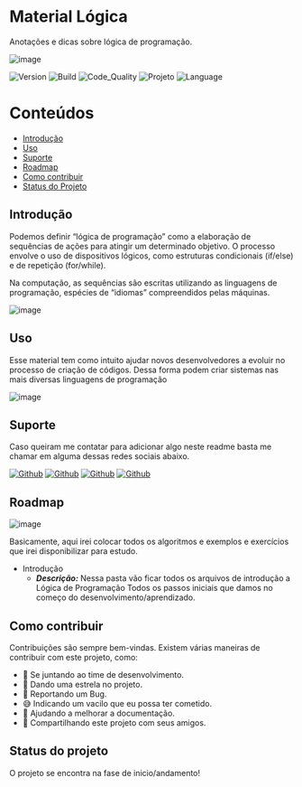 # Material Lógica

Anotações e dicas sobre lógica de programação.

<!-- AQUI VOCE PODE COLOCAR O LOGO, UMA IMAGEM QUE REPRESENTE O PROJETO OU O QUE MAIS QUISER -->
![image](https://user-images.githubusercontent.com/77402911/107370953-670c6f80-6ac2-11eb-8751-1911fe197100.png)

 ![Version](https://img.shields.io/badge/Version-1.0.0-blue) ![Build](https://img.shields.io/badge/Build-Passing-lightgrey) ![Code_Quality](https://img.shields.io/badge/Code_Quality-Good-darkblue) ![Projeto](https://img.shields.io/badge/projeto-MaterialLogica-blue) ![Language](https://img.shields.io/badge/Language-JavaScript-lightgrey)

<!-- APAGAR ESSA FOTO E POR UMA SCREENSHOT DO PROJETO -->

<!-- APAGAR ESSA FOTO E POR UMA SCREENSHOT DO PROJETO -->

# Conteúdos
- [Introdução](#introdução)
- [Uso](#uso)
- [Suporte](#suporte)
- [Roadmap](#roadmap)
- [Como contribuir](#como-contribuir)
- [Status do Projeto](#status-do-projeto)

## Introdução
<!-- CASO TENHA UM PROCESSO DE INSTALAÇÃO, COLOQUE COMO O PROCESSO DEVER OCORRER. DO CONTRÁRIO APAGUE ESSA PARTE. -->
Podemos definir “lógica de programação” como a elaboração de sequências de ações para atingir um determinado objetivo. O processo envolve o uso de dispositivos lógicos, como estruturas condicionais (if/else) e de repetição (for/while).

Na computação, as sequências são escritas utilizando as linguagens de programação, espécies de “idiomas” compreendidos pelas máquinas.

![image](https://user-images.githubusercontent.com/77402911/107378199-7db6c480-6aca-11eb-92c3-52db60759ddb.png)

## Uso

<!-- MOSTRE UTILIZANDO UM GIF AS POSSIBILIDADES QUE TEMOS COM NOSSO PROJETO -->
Esse material tem como intuito ajudar novos desenvolvedores a evoluir no processo de criação de códigos. Dessa forma podem criar sistemas nas mais diversas linguagens de programação

![image](https://user-images.githubusercontent.com/77402911/107372050-c15a0000-6ac3-11eb-955f-7830dce029d8.png)

## Suporte
Caso queiram me contatar para adicionar algo neste readme basta me chamar em alguma dessas redes sociais abaixo.

[![Github](https://img.shields.io/badge/GitHub-100000?style=flat-square&logo=github&logoColor=white)](https://www.github.com/EduardoNathan) [![Github](https://img.shields.io/badge/YouTube-FF0000?style=flat-square&logo=youtube&logoColor=white)](https://www.github.com/EduardoNathan) [![Github](https://img.shields.io/badge/Gmail-D14836?style=flat-square&logo=gmail&logoColor=white
)](https://www.github.com/EduardoNathan) [![Github](https://img.shields.io/badge/Medium-8D6748?style=flat-square&logo=medium&logoColor=white)](https://www.github.com/EduardoNathan)

## Roadmap

![image](https://user-images.githubusercontent.com/77402911/107377638-f2d5ca00-6ac9-11eb-9c07-4605188eeb55.png)

Basicamente, aqui irei colocar todos os algoritmos e exemplos e exercícios que irei disponibilizar para estudo.

- Introdução
    - ***Descrição:*** Nessa pasta vão ficar todos os arquivos de introdução a Lógica de Programação Todos os passos iniciais que damos no começo do desenvolvimento/aprendizado.

## Como contribuir 

Contribuições são sempre bem-vindas. Existem várias maneiras de contribuir com este projeto, como:

- 💪 Se juntando ao time de desenvolvimento.
- 🌟 Dando uma estrela no projeto.
- 🐛 Reportando um Bug.
- 😅 Indicando um vacilo que eu possa ter cometido.
- 📄 Ajudando a melhorar a documentação.
- 🚀 Compartilhando este projeto com seus amigos.

## Status do projeto

O projeto se encontra na fase de inicio/andamento!